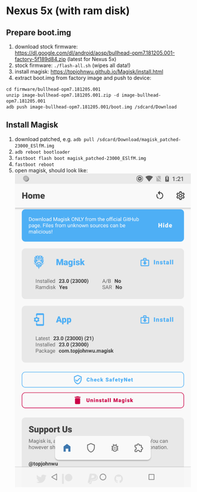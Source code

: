 Nexus 5x (with ram disk)
========================

## Prepare boot.img
1. download stock firmware: https://dl.google.com/dl/android/aosp/bullhead-opm7.181205.001-factory-5f189d84.zip (latest for Nexus 5x)
1. stock firmware: `./flash-all.sh` (wipes all data!)
1. install magisk: https://topjohnwu.github.io/Magisk/install.html
1. extract boot.img from factory image and push to device:

```
cd firmware/bullhead-opm7.181205.001
unzip image-bullhead-opm7.181205.001.zip -d image-bullhead-opm7.181205.001
adb push image-bullhead-opm7.181205.001/boot.img /sdcard/Download
```

## Install Magisk
1. download patched, e.g. `adb pull /sdcard/Download/magisk_patched-23000_ESlfM.img`
1. `adb reboot bootloader`
1. `fastboot flash boot magisk_patched-23000_ESlfM.img`
1. `fastboot reboot`
1. open magisk, should look like: ![alt text](https://github.com/tomikoski/tk0-bugbounty/blob/master/android/magisk.png)
